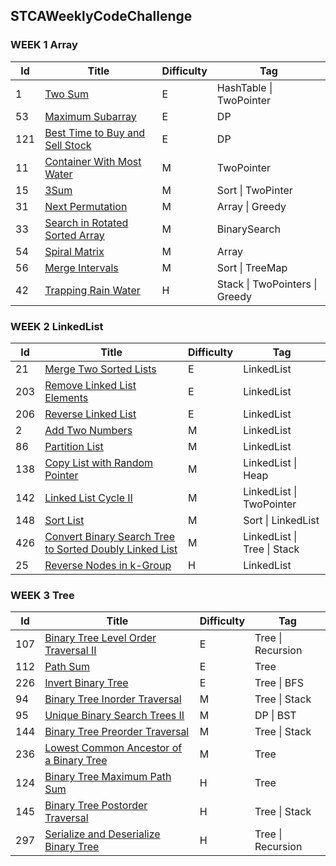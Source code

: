 ## STCAWeeklyCodeChallenge

### WEEK 1 Array

| **Id** | **Title**                                                    | **Difficulty** | **Tag**                        |
| ------ | ------------------------------------------------------------ | -------------- | ------------------------------ |
| 1      | [Two Sum](https://leetcode.com/problems/two-sum)             | E              | HashTable \| TwoPointer        |
| 53     | [Maximum Subarray](https://leetcode.com/problems/maximum-subarray) | E              | DP                             |
| 121    | [Best Time to Buy and Sell Stock](https://leetcode.com/problems/best-time-to-buy-and-sell-stock) | E              | DP                             |
| 11     | [Container With Most Water](https://leetcode.com/problems/container-with-most-water/) | M              | TwoPointer                     |
| 15     | [3Sum](https://leetcode.com/problems/3sum)                   | M              | Sort \| TwoPinter              |
| 31     | [Next Permutation](https://leetcode.com/problems/next-permutation) | M              | Array \| Greedy                |
| 33     | [Search in Rotated Sorted Array](https://leetcode.com/problems/search-in-rotated-sorted-array) | M              | BinarySearch                   |
| 54     | [Spiral Matrix](https://leetcode.com/problems/spiral-matrix/) | M              | Array                          |
| 56     | [Merge Intervals](https://leetcode.com/problems/merge-intervals) | M              | Sort \| TreeMap                |
| 42     | [Trapping Rain Water](https://leetcode.com/problems/trapping-rain-water) | H              | Stack \| TwoPointers \| Greedy |

### WEEK 2 LinkedList

| **Id** | **Title**                                                    | **Difficulty** | **Tag**                     |
| ------ | ------------------------------------------------------------ | -------------- | --------------------------- |
| 21     | [Merge Two Sorted Lists](https://leetcode.com/problems/merge-two-sorted-lists) | E              | LinkedList                  |
| 203    | [Remove Linked List Elements](https://leetcode.com/problems/remove-linked-list-elements) | E              | LinkedList                  |
| 206    | [Reverse Linked List](https://leetcode.com/problems/reverse-linked-list) | E              | LinkedList                  |
| 2      | [Add Two Numbers](https://leetcode.com/problems/add-two-numbers) | M              | LinkedList                  |
| 86     | [Partition List](https://leetcode.com/problems/partition-list) | M              | LinkedList                  |
| 138    | [Copy List with Random Pointer](https://leetcode.com/problems/copy-list-with-random-pointer) | M              | LinkedList \| Heap          |
| 142    | [Linked List Cycle II](https://leetcode.com/problems/linked-list-cycle-ii) | M              | LinkedList \| TwoPointer    |
| 148    | [Sort List](https://leetcode.com/problems/sort-list)         | M              | Sort \| LinkedList          |
| 426    | [Convert Binary Search Tree to Sorted Doubly Linked List](https://leetcode.com/problems/convert-binary-search-tree-to-sorted-doubly-linked-list) | M              | LinkedList \| Tree \| Stack |
| 25     | [Reverse Nodes in k-Group](https://leetcode.com/problems/reverse-nodes-in-k-group) | H              | LinkedList                  |

### WEEK 3 Tree

| **Id** | **Title**                                                    | **Difficulty** | **Tag**           |
| ------ | ------------------------------------------------------------ | -------------- | ----------------- |
| 107    | [Binary Tree Level Order Traversal II](https://leetcode.com/problems/binary-tree-level-order-traversal-ii) | E              | Tree \| Recursion |
| 112    | [Path Sum](https://leetcode.com/problems/path-sum)           | E              | Tree              |
| 226    | [Invert Binary Tree](https://leetcode.com/problems/invert-binary-tree) | E              | Tree \| BFS       |
| 94     | [Binary Tree Inorder Traversal](https://leetcode.com/problems/binary-tree-inorder-traversal) | M              | Tree \| Stack     |
| 95     | [Unique Binary Search Trees II](https://leetcode.com/problems/unique-binary-search-trees-ii) | M              | DP \| BST         |
| 144    | [Binary Tree Preorder Traversal](https://leetcode.com/problems/binary-tree-preorder-traversal) | M              | Tree \| Stack     |
| 236    | [Lowest Common Ancestor of a Binary Tree](https://leetcode.com/problems/lowest-common-ancestor-of-a-binary-tree) | M              | Tree              |
| 124    | [Binary Tree Maximum Path Sum](https://leetcode.com/problems/binary-tree-maximum-path-sum) | H              | Tree              |
| 145    | [Binary Tree Postorder Traversal](https://leetcode.com/problems/binary-tree-postorder-traversal) | H              | Tree \| Stack     |
| 297    | [Serialize and Deserialize Binary Tree](https://leetcode.com/problems/serialize-and-deserialize-binary-tree) | H              | Tree \| Recursion |